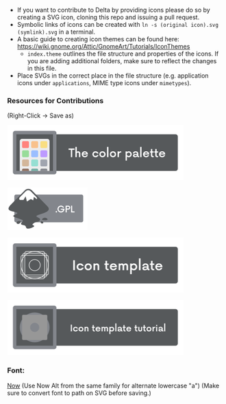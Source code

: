 * If you want to contribute to Delta by providing icons please do so by creating a SVG icon, cloning this repo and issuing a pull request.
* Symbolic links of icons can be created with `ln -s (original icon).svg (symlink).svg` in a terminal.
* A basic guide to creating icon themes can be found here: https://wiki.gnome.org/Attic/GnomeArt/Tutorials/IconThemes
	- `index.theme` outlines the file structure and properties of the icons. If you are adding additional folders, make sure to reflect the changes in this file.
* Place SVGs in the correct place in the file structure (e.g. application icons under `applications`, MIME type icons under `mimetypes`).


### Resources for Contributions


(Right-Click &rarr; Save as)

<a href="https://github.com/Delta-Icons/Linux/raw/master/resources/palette/Palette.svg"><img src="https://github.com/Delta-Icons/Linux/blob/master/resources/button_palette.png" alt="Palette for Delta" style="width:412px;height:128px;"></a>

<a href="https://github.com/Delta-Icons/Linux/raw/master/resources/template/Palette.gpl"><img src="https://github.com/Delta-Icons/Linux/blob/master/resources/buttons/button_gpl.png" alt=".GPL Palette" style="width:188px;height:100px;"></a>

<a href="https://github.com/Delta-Icons/Linux/raw/master/resources/template/template.svg"><img src="https://github.com/Delta-Icons/Linux/blob/master/resources/button_template.png" alt="Icon Template for Delta" style="width:412px;height:128px;"></a>

<a href="https://github.com/Delta-Icons/Linux/raw/master/resources/template/template_tutorial.svg"><img src="https://github.com/Delta-Icons/Linux/blob/master/resources/button_template-tutorial.png" alt="Icon Template Tutorial for Delta" style="width:412px;height:128px;"></a>


### Font: 
[Now](https://www.1001fonts.com/now-font.html) (Use Now Alt from the same family for alternate lowercase "a") (Make sure to convert font to path on SVG before saving.)
